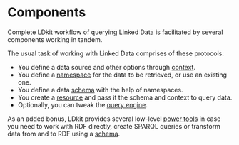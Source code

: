 # Components

Complete LDkit workflow of querying Linked Data is facilitated by several
components working in tandem.

The usual task of working with Linked Data comprises of these protocols:

- You define a data source and other options through
  [context](./components/context).
- You define a [namespace](./components/namespaces) for the data to be
  retrieved, or use an existing one.
- You define a data [schema](./components/schema) with the help of namespaces.
- You create a [resource](./components/resource) and pass it the schema and
  context to query data.
- Optionally, you can tweak the [query engine](./components/query-engine).

As an added bonus, LDkit provides several low-level
[power tools](./components/power-tools) in case you need to work with RDF
directly, create SPARQL queries or transform data from and to RDF using a
[schema](./components/schema).
